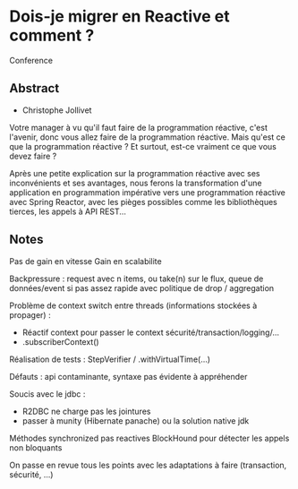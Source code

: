 # Dois-je migrer en Reactive et comment ?

Conference

## Abstract

- Christophe Jollivet

Votre manager à vu qu'il faut faire de la programmation réactive, c'est l'avenir, donc vous allez faire de la programmation réactive. Mais qu'est ce que la programmation réactive ? Et surtout, est-ce vraiment ce que vous devez faire ?

Après une petite explication sur la programmation réactive avec ses inconvénients et ses avantages, nous ferons la transformation d'une application en programmation impérative vers une programmation réactive avec Spring Reactor, avec les pièges possibles comme les bibliothèques tierces, les appels à API REST...

## Notes

Pas de gain en vitesse
Gain en scalabilite

Backpressure : request avec n items, ou take(n) sur le flux, queue de données/event si pas assez rapide avec politique de drop / aggregation

Problème de context switch entre threads (informations stockées à propager) :
- Réactif context pour passer le context sécurité/transaction/logging/...
- .subscriberContext()

Réalisation de tests : StepVerifier / .withVirtualTime(...)

Défauts : api contaminante, syntaxe pas évidente à appréhender

Soucis avec le jdbc :
- R2DBC ne charge pas les jointures
- passer à munity (Hibernate panache) ou la solution native jdk

Méthodes synchronized pas reactives
BlockHound pour détecter les appels non bloquants

On passe en revue tous les points avec les adaptations à faire (transaction, sécurité, ...)

